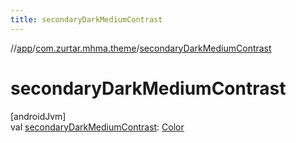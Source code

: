 ```yaml
---
title: secondaryDarkMediumContrast
---
```

//[app](../../index.html)/[com.zurtar.mhma.theme](index.html)/[secondaryDarkMediumContrast](secondary-dark-medium-contrast.html)



# secondaryDarkMediumContrast



[androidJvm]\
val [secondaryDarkMediumContrast](secondary-dark-medium-contrast.html): [Color](https://developer.android.com/reference/kotlin/androidx/compose/ui/graphics/Color.html)



